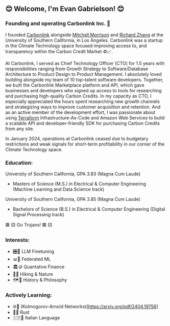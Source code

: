 ## 😊 Welcome, I'm Evan Gabrielson! 😊 


### Founding and operating Carbonlink Inc. 🌿
I founded [Carbonlink](https://www.carbonlink.io/) alongside [Mitchell Morrison](https://www.linkedin.com/in/mitchell-morrison2024/) and [Richard Zhang](https://www.linkedin.com/in/richard-zhang139/) at the University of Southern California, in Los Angeles. Carbonlink was a startup in the Climate Technology space focused improving access to, and transparency within the Carbon Credit Market ♻️📈.

At Carbonlink, I served as Chief Technology Officer (CTO) for 1.5 years with responsibilities ranging from Growth Strategy to Software/Database Architecture to Product Design to Product Management. I absolutely loved building alongside my team of 10 top-talent software developers. Together, we built the Carbonlink Marketplace platform and API, which gave businesses and developers who signed up access to tools for researching and purchasing high-quality Carbon Credits. In my capacity as CTO, I especially appreciated the hours spent researching new growth channels and strategizing ways to improve customer acquisition and retention. And as an active member of the development effort, I was passionate about using [Terraform](https://developer.hashicorp.com/terraform/tutorials/aws-get-started) Infrastructure-As-Code and Amazon Web Services to build a scalable API and developer-friendly SDK for purchasing Carbon Credits from any site.

In January 2024, operations at Carbonlink ceased due to budgetary restrictions and weak signals for short-term profitability in our corner of the Climate Technology space.

### Education:

University of Southern California, GPA 3.83 (Magna Cum Laude)
  - Masters of Science (M.S.) in Electrical & Computer Engineering (Machine Learning and Data Science track)

University of Southern California, GPA 3.85 (Magna Cum Laude)
  - Bachelors of Science (B.S.) in Electrical & Computer Engineering (Digital Signal Processing track)

🟥 🟨 Go Trojans! 🟥 🟨

### Interests: 

  - 🎛️🔢 LLM Finetuning
  - 📊📲 Federated ML
  - 🏛️🪙 Quantative Finance
  - 🥾🌱 Hiking & Nature 
  - 🗺️📖 History & Philosophy

### Actively Learning:

  - 🌐📶 (Kolmogorov-Arnold Networks)[https://arxiv.org/pdf/2404.19756]
  - 🦀✨ Rust
  - 🇮🇹🤌 Italian Language

